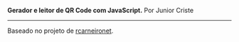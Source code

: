 <b>Gerador e leitor de QR Code com JavaScript.</b>
Por Junior Criste
<hr/>
Baseado no projeto de <a href="https://github.com/rcarneironet/qrcode-js">rcarneironet</a>.